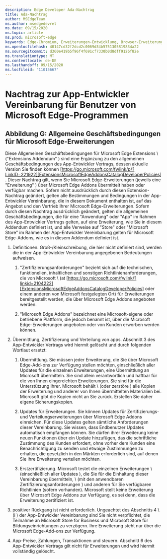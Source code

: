 ```yaml
---
description: Edge Developer Ada-Nachtrag
title: Ada-Nachtrag
author: MSEdgeTeam
ms.author: msedgedevrel
ms.date: 09/15/2020
ms.topic: article
ms.prod: microsoft-edge
keywords: Edge-Chromium, Erweiterungen-Entwicklung, Browser-Erweiterungen, Addons, Partner Center, Entwickler
ms.openlocfilehash: 40147cd32f2dcd2c0069d34b5751305819834a22
ms.sourcegitcommit: d360e419b5f96f4f691cf7330b0d8dff9126f82e
ms.translationtype: MT
ms.contentlocale: de-DE
ms.lasthandoff: 09/15/2020
ms.locfileid: "11015667"
---
```

# Nachtrag zur App-Entwickler Vereinbarung für Benutzer von Microsoft Edge-Programmen  

## Abbildung G: Allgemeine Geschäftsbedingungen für Microsoft Edge-Erweiterungen  

Diese Allgemeinen Geschäftsbedingungen für Microsoft Edge Extensions \ ("Extensions Addendum" \) sind eine Ergänzung zu den allgemeinen Geschäftsbedingungen des App-Entwickler Vertrags, dessen aktuelle Version Sie finden können [https://go.microsoft.com/fwlink/p/?LinkID=221922][ExtensionsMicrosoftEdgeAddonsCatalogDeveloperPolicies] .  Dieser Nachtrag gilt, wenn Sie Microsoft Edge-Erweiterungen (jeweils eine "Erweiterung" \) über Microsoft Edge Addons übermittelt haben oder verfügbar machen.  Sofern nicht ausdrücklich durch diesen Extension-Nachtrag geändert, gelten alle Bestimmungen und Bedingungen in der App-Entwickler Vereinbarung, die in diesem Dokument enthalten ist, auf das Angebot und den Vertrieb Ihrer Microsoft Edge-Erweiterungen.  Sofern durch diesen Nachtrag ausdrücklich geändert, gelten die allgemeinen Geschäftsbedingungen, die für eine "Anwendung" oder "App" im Rahmen des App-Entwickler Vertrags gelten, auf eine Erweiterung, wie Sie in diesem Addendum definiert ist, und alle Verweise auf "Store" oder "Microsoft Store" im Rahmen der App-Entwickler Vereinbarung gelten für Microsoft Edge-Addons, wie es in diesem Addendum definiert ist.  

1.  Definitionen.  Groß-/Kleinschreibung, die hier nicht definiert sind, werden die in der App-Entwickler Vereinbarung angegebenen Bedeutungen aufweisen.  

    1.  "Zertifizierungsanforderungen" bezieht sich auf die technischen, funktionellen, inhaltlichen und sonstigen Richtlinienanforderungen, die von Microsoft \ (at [https://go.microsoft.com/fwlink/?linkid=2104222][ExtensionsMicrosoftEdgeAddonsCatalogDeveloperPolicies] oder einem anderen von Microsoft festgelegten Ort) für Erweiterungen bereitgestellt werden, die über Microsoft Edge Addons angeboten werden.  

    1.  "Microsoft Edge Addons" bezeichnet eine Microsoft-eigene oder betriebene Plattform, die jedoch benannt ist, über die Microsoft Edge-Erweiterungen angeboten oder von Kunden erworben werden können.

1.  Übermittlung, Zertifizierung und Verteilung von apps.  Abschnitt 3 des App-Entwickler Vertrags wird hiermit gelöscht und durch folgenden Wortlaut ersetzt:  

    1.  Übermittlung.  Sie müssen jeder Erweiterung, die Sie über Microsoft Edge-Add-ons zur Verfügung stellen möchten, einschließlich aller Updates für die einzelnen Erweiterungen, eine Übermittlung an Microsoft übermitteln.  Sie sind allein verantwortlich und haftbar für die von Ihnen eingereichten Erweiterungen.  Sie sind für die Unterstützung Ihrer.  Microsoft behält \ (oder zerstöre \) alle Kopien der Erweiterung und anderer von Ihnen übermittelten Materialien bei.  Microsoft gibt die Kopien nicht an Sie zurück. Erstellen Sie daher eigene Sicherungskopien.  

    1.  Updates für Erweiterungen.  Sie können Updates für Zertifizierungs-und Verteilungserweiterungen über Microsoft Edge Addons einreichen.  Für diese Updates gelten sämtliche Anforderungen dieser Vereinbarung.  Sie wissen, dass Endbenutzer Updates automatisch empfangen können.  Sie dürfen ihrer Erweiterung keine neuen Funktionen über ein Update hinzufügen, das die schriftliche Zustimmung des Kunden erfordert, ohne vorher dem Kunden eine Benachrichtigung zu senden und etwaige Zustimmungen zu erhalten, die gesetzlich in den Märkten erforderlich sind, auf denen Sie Ihre Erweiterung verteilen möchten.  

    1.  Erstzertifizierung.  Microsoft testet die einzelnen Erweiterungen \ (einschließlich aller Updates \), die Sie für die Einhaltung dieser Vereinbarung übermitteln, \ (mit den anwendbaren Zertifizierungsanforderungen \) und anderen für Sie verfügbaren Richtlinien (sofern vorhanden).  Microsoft stellt keine Erweiterung über Microsoft Edge Addons zur Verfügung, es sei denn, dass die Erweiterung zertifiziert ist.  

1.  positiver Rückgang ist nicht erforderlich.  Ungeachtet des Abschnitts 4 \ (i \) der App-Entwickler Vereinbarung sind Sie nicht verpflichtet, die Teilnahme an Microsoft Store for Business und Microsoft Store für Bildungseinrichtungen zu verzögern.  Ihre Erweiterung steht nur über die Microsoft Edge-Add-ons zur Verfügung.  

1.  App-Preise, Zahlungen, Transaktionen und steuern.  Abschnitt 6 des App-Entwickler Vertrags gilt nicht für Erweiterungen und wird hiermit vollständig gelöscht.  

<!-- image links  -->  

<!-- links -->  

[ExtensionsMicrosoftEdgeAddonsCatalogDeveloperPolicies]: developer-policies.md "Microsoft Edge Addons-Katalog-Entwicklerrichtlinien"  
